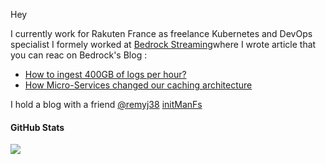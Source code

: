 Hey

I currently work for Rakuten France as freelance Kubernetes and DevOps specialist
I formely worked at [Bedrock Streaming](https://www.bedrockstreaming.com/)where I wrote article that you can reac on Bedrock's Blog :
 - [How to ingest 400GB of logs per hour?](https://tech.bedrockstreaming.com/2022/08/08/private-cdn-logs.html)
 - [How Micro-Services changed our caching architecture](https://tech.bedrockstreaming.com/2022/12/23/varnish-operator.html)

I hold a blog with a friend [@remyj38](https://github.com/remyj38) [initManFs](https://initmanfs.eu/en/)

#### GitHub Stats
[![](https://github-readme-stats.vercel.app/api?username=arthurzinck&show_icons=true&count_private=true&include_all_commits=true)](https://github.com/arthurzinck)
